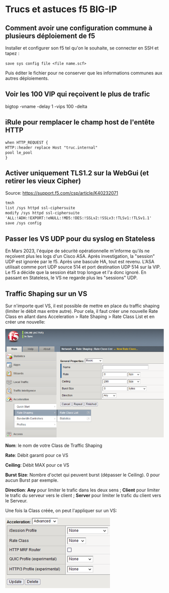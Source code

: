 # Trucs et astuces f5 BIG-IP
## Comment avoir une configuration commune à plusieurs déploiement de f5

Installer et configurer son f5 tel qu'on le souhaite, se connecter en SSH et tapez :

`save sys config file <file name.scf>`

Puis éditer le fichier pour ne conserver que les informations communes aux autres déploiements.

## Voir les 100 VIP qui reçoivent le plus de trafic

bigtop -vname -delay 1 -vips 100 -delta

## iRule pour remplacer le champ host de l'entête HTTP

```
when HTTP_REQUEST {
HTTP::header replace Host "truc.internal"
pool le_pool
}
```

## Activer uniquement TLS1.2 sur la WebGui (et retirer les vieux Cipher)

Source: https://support.f5.com/csp/article/K40232071
```
tmsh
list /sys httpd ssl-ciphersuite
modify /sys httpd ssl-ciphersuite 'ALL:!ADH:!EXPORT:!eNULL:!MD5:!DES:!SSLv2:!SSLv3:!TLSv1:!TLSv1.1'
save /sys config
```

## Passer les VS UDP pour du syslog en Stateless
En Mars 2023, l'équipe de sécurité opérationnelle m'informe qu'ils ne reçoivent plus les logs d'un Cisco ASA.
Après investigation, la "session" UDP est ignorée par le f5. Après une bascule HA, tout est revenu.
L'ASA utilisait comme port UDP source 514 et port destination UDP 514 sur la VIP. Le f5 a décide que la session était trop longue et l'a donc ignoré. 
En passant en Stateless, le VS ne regarde plus les "sessions" UDP. 

## Traffic Shaping sur un VS

Sur n'importe quel VS, il est possible de mettre en place du traffic shaping (limiter le débit max entre autre). 
Pour cela, il faut créer une nouvelle Rate Class en allant dans Acceleration > Rate Shaping > Rate Class List et en créer une nouvelle:

![](/f5-BIG-IP/NewRateClass.png)

**Nom**: le nom de votre Class de Traffic Shaping

**Rate**: Débit garanti pour ce VS

**Ceiling**: Débit MAX pour ce VS

**Burst Size**: Nombre d'octet qui peuvent burst (dépasser le Ceiling). 0 pour aucun Burst par exemple.

**Direction**: **Any** pour limiter le trafic dans les deux sens ; **Client** pour limiter le trafic du serveur vers le client ; **Server** pour limiter le trafic du client vers le Serveur.


Une fois la Class créée, on peut l'appliquer sur un VS: 

![](/f5-BIG-IP/RateClassVS.png)
